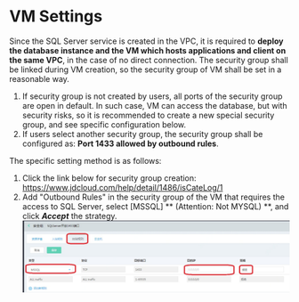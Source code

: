 # VM Settings
Since the SQL Server service is created in the VPC, it is required to **deploy the database instance and the VM which hosts applications and client on the same VPC**, in the case of no direct connection. The security group shall be linked during VM creation, so the security group of VM shall be set in a reasonable way.
1. If security group is not created by users, all ports of the security group are open in default. In such case, VM can access the database, but with security risks, so it is recommended to create a new special security group, and see specific configuration below.
2. If users select another security group, the security group shall be configured as: **Port 1433 allowed by outbound rules**.

The specific setting method is as follows:
1. Click the link below for security group creation: https://www.jdcloud.com/help/detail/1486/isCateLog/1
2. Add "Outbound Rules" in the security group of the VM that requires the access to SQL Server, select [MSSQL] ** (Attention: Not MYSQL) **, and click ***Accept*** the strategy.
![Connection 1 via VM](../../../../../image/RDS/Instance-Connection-SQLServer-1.png)


